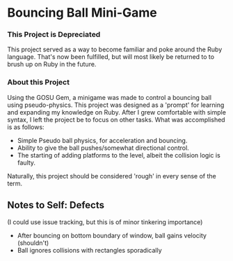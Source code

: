 # Bouncing Ball Mini-Game

### This Project is Depreciated 
This project served as a way to become familiar and poke around the Ruby language. That's now been fulfilled, but will most likely be returned to to brush up on Ruby in the future. 

### About this Project
Using the GOSU Gem, a minigame was made to control a bouncing ball using pseudo-physics. This project was designed as a 'prompt' for learning and expanding my knowledge on Ruby. After I grew comfortable with simple syntax, I left the project be to focus on other tasks. What was accomplished is as follows:

- Simple Pseudo ball physics, for acceleration and bouncing.
- Ability to give the ball pushes/somewhat directional control.
- The starting of adding platforms to the level, albeit the collision logic is faulty.

Naturally, this project should be considered 'rough' in every sense of the term.

## Notes to Self: Defects
(I could use issue tracking, but this is of minor tinkering importance)
- After bouncing on bottom boundary of window, ball gains velocity (shouldn't)
- Ball ignores collisions with rectangles sporadically
